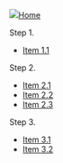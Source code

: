   [![](../assets/home.svg)Home](/)

<h>Step 1.</h>

  - [Item 1.1](/fr01.3/APP-0103_Step1.md)

<h>Step 2.</h>

  - [Item 2.1](Blank/item0201.md)
  - [Item 2.2](Blank/item0202.md)
  - [Item 2.3](Blank/item0203.md)
     

<h>Step 3.</h>

  - [Item 3.1](Blank/item0301.md)
  - [Item 3.2](Blank/item0302.md)

